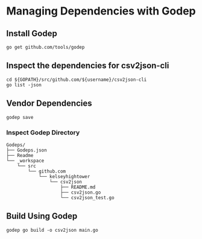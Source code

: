 # Managing Dependencies with Godep

## Install Godep

    go get github.com/tools/godep

## Inspect the dependencies for csv2json-cli

    cd ${GOPATH}/src/github.com/${username}/csv2json-cli
    go list -json

## Vendor Dependencies

    godep save

### Inspect Godep Directory

	Godeps/
	├── Godeps.json
	├── Readme
	└── _workspace
		└── src
			└── github.com
				└── kelseyhightower
					└── csv2json
						├── README.md
						├── csv2json.go
						└── csv2json_test.go

## Build Using Godep

    godep go build -o csv2json main.go
